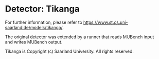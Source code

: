 # Detector: Tikanga

For further information, please refer to https://www.st.cs.uni-saarland.de/models/tikanga/.

The original detector was extended by a runner that reads MUBench input and writes MUBench output.

Tikanga is Copyright (c) Saarland University. All rights reserved.